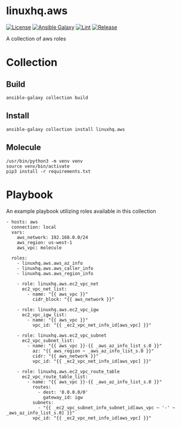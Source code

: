 # linuxhq.aws

[![License](https://img.shields.io/badge/license-GPLv3-lightgreen)](https://www.gnu.org/licenses/gpl-3.0.en.html#license-text)
[![Ansible Galaxy](https://img.shields.io/badge/collection-linuxhq.aws-blue)](https://galaxy.ansible.com/linuxhq/aws)
[![Lint](https://github.com/linuxhq/ansible-collection-aws/actions/workflows/linting.yml/badge.svg)](https://github.com/linuxhq/ansible-collection-aws/actions/workflows/linting.yml)
[![Release](https://github.com/linuxhq/ansible-collection-aws/actions/workflows/release.yml/badge.svg)](https://github.com/linuxhq/ansible-collection-aws/actions/workflows/release.yml)

A collection of aws roles

# Collection

## Build

    ansible-galaxy collection build

## Install

    ansible-galaxy collection install linuxhq.aws

## Molecule

    /usr/bin/python3 -m venv venv
    source venv/bin/activate
    pip3 install -r requirements.txt

# Playbook

An example playbook utilizing roles available in this collection

    - hosts: aws
      connection: local
      vars:
        aws_network: 192.168.0.0/24
        aws_region: us-west-1
        aws_vpc: molecule

      roles:
        - linuxhq.aws.aws_az_info
        - linuxhq.aws.aws_caller_info
        - linuxhq.aws.aws_region_info

        - role: linuxhq.aws.ec2_vpc_net
          ec2_vpc_net_list:
            - name: "{{ aws_vpc }}"
              cidr_block: "{{ aws_network }}"

        - role: linuxhq.aws.ec2_vpc_igw
          ec2_vpc_igw_list:
            - name: "{{ aws_vpc }}"
              vpc_id: "{{ _ec2_vpc_net_info_id[aws_vpc] }}"

        - role: linuxhq.aws.ec2_vpc_subnet
          ec2_vpc_subnet_list:
            - name: "{{ aws_vpc }}-{{ _aws_az_info_list_s.0 }}"
              az: "{{ aws_region ~ _aws_az_info_list_s.0 }}"
              cidr: "{{ aws_network }}"
              vpc_id: "{{ _ec2_vpc_net_info_id[aws_vpc] }}"

        - role: linuxhq.aws.ec2_vpc_route_table
          ec2_vpc_route_table_list:
            - name: "{{ aws_vpc }}-{{ _aws_az_info_list_s.0 }}"
              routes:
                - dest: '0.0.0.0/0'
                  gateway_id: igw
              subnets:
                - "{{ _ec2_vpc_subnet_info_subnet_id[aws_vpc ~ '-' ~ _aws_az_info_list_s.0] }}"
              vpc_id: "{{ _ec2_vpc_net_info_id[aws_vpc] }}"
